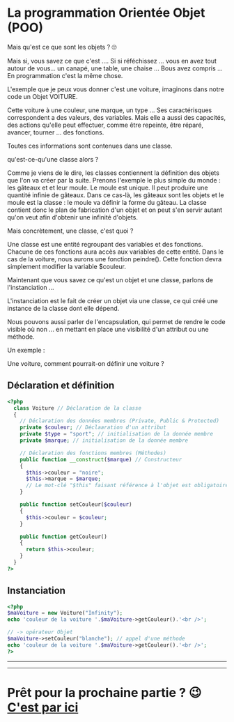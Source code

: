 # La programmation Orientée Objet (POO)

Mais qu'est ce que sont les objets ? 🙄

Mais si, vous savez ce que c'est .... Si si réféchissez ... vous en avez tout autour de vous... un canapé, une table, une chaise ... Bous avez compris ...
En programmation c'est la même chose. 

L'exemple que je peux vous donner c'est une voiture, imaginons dans notre code un Objet VOITURE.

Cette voiture à une couleur, une marque, un type ... Ses caractérisques correspondent a des valeurs, des variables.
Mais elle a aussi des capacités, des actions qu'elle peut effectuer, comme être repeinte, être réparé, avancer, tourner ... des fonctions.

Toutes ces informations sont contenues dans une classe.

qu'est-ce-qu'une classe alors ? 

Comme je viens de le dire, les classes contiennent la définition des objets que l'on va créer par la suite. Prenons l'exemple le plus simple du monde : les gâteaux et et leur moule. Le moule est unique. Il peut produire une quantité infinie de gâteaux. Dans ce cas-là, les gâteaux sont les objets et le moule est la classe : le moule va définir la forme du gâteau. La classe contient donc le plan de fabrication d'un objet et on peut s'en servir autant qu'on veut afin d'obtenir une infinité d'objets.

Mais concrètement, une classe, c'est quoi ?

Une classe est une entité regroupant des variables et des fonctions. Chacune de ces fonctions aura accès aux variables de cette entité. Dans le cas de la voiture, nous aurons une fonction peindre(). Cette fonction devra simplement modifier la variable $couleur.

Maintenant que vous savez ce qu'est un objet et une classe, parlons de l'instanciation ...

L'instanciation est le fait de créer un objet via une classe, ce qui créé une instance de la classe dont elle dépend. 

Nous pouvons aussi parler de l'encapsulation, qui permet de rendre le code visible où non ... en mettant en place une visibilité d'un attribut ou une méthode.

Un exemple : 

Une voiture, comment pourrait-on définir une voiture ?

## Déclaration et définition

```php
<?php
  class Voiture // Déclaration de la classe
  {
    // Déclaration des données membres (Private, Public & Protected)
    private $couleur; // Déclaaration d'un attribut
    private $type = "sport"; // initialisation de la donnée membre
    private $marque; // initialisation de la donnée membre

    // Déclaration des fonctions membres (Méthodes)
    public function __construct($marque) // Constructeur
    {
      $this->couleur = "noire";
      $this->marque = $marque;
      // Le mot-clé "$this" faisant référence à l'objet est obligatoire
    }

    public function setCouleur($couleur)
    {
      $this->couleur = $couleur;
    }

    public function getCouleur()
    {
      return $this->couleur;
    }
  }
?>
```

## Instanciation

```php
<?php
$maVoiture = new Voiture("Infinity");
echo 'couleur de la voiture '.$maVoiture->getCouleur().'<br />';

// -> opérateur Objet
$maVoiture->setCouleur("blanche"); // appel d'une méthode
echo 'couleur de la voiture '.$maVoiture->getCouleur().'<br />';
?>
```
---
<!---

## Héritage

```php
<?php
  class VoitureLuxe extends Voiture // Déclaration de la sous-classe qui hérite de Voiture
  {
    
    private $belle; 

    public function __construc()
    {
      parent::__construct();
      $this->belle=TRUE();
    }

   
  }
?>
```

L'opérateur de résolution de portée 
parent `::` membre de la classe parent

self `::` membre de la même classe

## Polymorphisme (Redéfinition)

## Surcharge

## composition
-->
---
# Prêt pour la prochaine partie ? 😉 [C'est par ici](./)